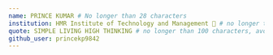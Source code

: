 ```yaml
---
name: PRINCE KUMAR # No longer than 28 characters
institution: HMR Institute of Technology and Management 🚩 # no longer than 58 characters
quote: SIMPLE LIVING HIGH THINKING # no longer than 100 characters, avoid using quotes(") to guarantee the format remains the same.
github_user: princekp9842
---
```


